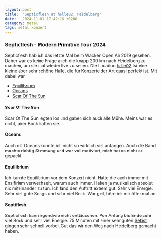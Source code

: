 ```yaml
---
layout: post
title:  "Septicflesh at halle02, Heidelberg"
date:   2024-11-01 17:42:26 +0200
category: metal
tags: metal konzert
---
```


### Septicflesh - Modern Primitive Tour 2024

Septicflesh hab ich das letzte Mal beim Wacken Open Air 2019 gesehen. Daher war es keine Frage auch die knapp 200 km nach Heidelberg zu machen, um sie mal wieder live zu sehen. Die Location [halle02](https://www.halle02.de/) ist eine kleine aber sehr schöne Halle, die für Konzerte der Art quasi perfekt ist. Mit dabei war

- [Equilibrium](https://www.instagram.com/enforcedrva/?hl=de)
- [Oceans](https://oceansofficial.com/)
- [Scar Of The Sun](https://scarofthesun.com/)

#### Scar Of The Sun

Scar Of The Sun legten los und gaben sich auch alle Mühe. Meins war es nicht, aber Bock hatten sie.

#### Oceans

Auch mit Oceans konnte ich nicht so wirklich viel anfangen. Auch die Band machte richtig Stimmung und war voll motiviert, mich hat es nicht so gepackt.

#### Equilibrium

Ich kannte Equilibrium vor dem Konzert nicht. Hatte die auch immer mit Ensifirium verwechselt, warum auch immer. Haben ja musikalisch absolut nix miteinander zu tun. Ich fand den Auftritt extrem gut. Sehr viel Energie. Sehr viel gute Songs und sehr viel Bock. War geil, höre ich mir öfter mal an.


#### Septiflesh

Septicflesh kann irgendwie nicht enttäuschen. Von Anfang bis Ende sehr viel Bock und sehr viel Energie. 75 Minuten mit einer sehr guten [Setlist](https://www.setlist.fm/setlist/septicflesh/2024/halle02-heidelberg-germany-1354b525.html) gingen sehr schnell vorbei. Gut das wir den Weg nach Heidelberg gemacht haben.